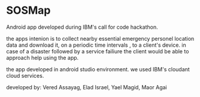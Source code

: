# SOSMap

Android app developed during IBM's call for code hackathon.

the apps intenion is to collect nearby essential emergency personel location data and download it, on a periodic time intervals ,
to a client's device.
in case of a disaster followed by a service failiure the client would be able to approach help using the app.

the app developed in android studio environment.
we used IBM's cloudant cloud services.

developed by: Vered Assayag, Elad Israel, Yael Magid, Maor Agai

